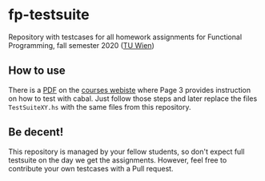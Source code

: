 # fp-testsuite
Repository with testcases for all homework assignments for 
Functional Programming, fall semester 2020 
([TU Wien](https://www.tuwien.at/en/))

## How to use
There is a [PDF](https://www.complang.tuwien.ac.at/knoop/lehre/ws20/fp185A03/Fprog.pdf)
on the [courses webiste](https://www.complang.tuwien.ac.at/knoop/fp185A03_ws2021.html)
where Page 3 provides instruction on how to test with cabal.
Just follow those steps and later replace the files `TestSuiteXY.hs` 
with the same files from this repository.

## Be decent!
This repository is managed by your fellow students, so don't expect full
testsuite on the day we get the assignments. However, feel free to contribute 
your own testcases with a Pull request.
